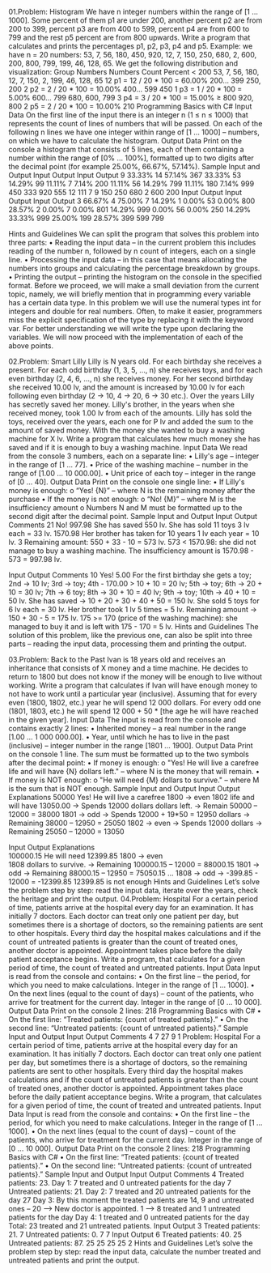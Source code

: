 01.Problem: Histogram
We have n integer numbers within the range of [1 … 1000]. Some percent of them p1 are under 200, 
another percent p2 are from 200 to 399, percent p3 are from 400 to 599, percent p4 are from 600 
to 799 and the rest p5 percent are from 800 upwards. Write a program that calculates and prints the 
percentages p1, p2, p3, p4 and p5.
Example: we have n = 20 numbers: 53, 7, 56, 180, 450, 920, 12, 7, 150, 250, 680, 2, 600, 200, 800, 
799, 199, 46, 128, 65. We get the following distribution and visualization:
Group Numbers Numbers Count Percent 
< 200 53, 7, 56, 180, 12, 7, 
150, 2, 199, 46, 128, 65 12 p1 = 12 / 20 * 100 = 60.00%
200… 399 250, 200 2 p2 = 2 / 20 * 100 = 10.00%
400… 599 450 1 p3 = 1 / 20 * 100 = 5.00%
600… 799 680, 600, 799 3 p4 = 3 / 20 * 100 = 15.00%
≥ 800 920, 800 2 p5 = 2 / 20 * 100 = 10.00%
210 Programming Basics with C#
Input Data
On the first line of the input there is an integer n (1 ≤ n ≤ 1000) that represents the count of lines of 
numbers that will be passed. On each of the following n lines we have one integer within range of [1 
… 1000] – numbers, on which we have to calculate the histogram.
Output Data
Print on the console a histogram that consists of 5 lines, each of them containing a number within the 
range of [0% … 100%], formatted up to two digits after the decimal point (for example 25.00%, 
66.67%, 57.14%).
Sample Input and Output
Input  Output   Input Output 
9      33.33%   14    57.14%
367    33.33%   53    14.29%
99     11.11%   7     7.14%
200    11.11%   56    14.29%
799    11.11%   180    7.14%
999             450
333             920
555             12
111             7
9               150
                250
                680
                2
                600
                200
Input Output  Input Output  Input Output 
3     66.67%  4     75.00%  7     14.29%
1      0.00%  53     0.00%  800   28.57%
2      0.00%  7      0.00%  801   14.29%
999    0.00%  56     0.00%  250   14.29%
      33.33%  999   25.00%  199   28.57%
                            399
                            599
                            799

Hints and Guidelines
We can split the program that solves this problem into three parts:
• Reading the input data – in the current problem this includes reading of the number n, followed 
by n count of integers, each on a single line.
• Processing the input data – in this case that means allocating the numbers into groups and 
calculating the percentage breakdown by groups.
• Printing the output – printing the histogram on the console in the specified format.
Before we proceed, we will make a small deviation from the current topic, namely, we will briefly 
mention that in programming every variable has a certain data type. In this problem we will use the 
numeral types int for integers and double for real numbers. Often, to make it easier, programmers 
miss the explicit specification of the type by replacing it with the keyword var. For better 
understanding we will write the type upon declaring the variables.
We will now proceed with the implementation of each of the above points.

02.Problem: Smart Lilly
Lilly is N years old. For each birthday she receives a present. For each odd birthday (1, 3, 5, …, n) she 
receives toys, and for each even birthday (2, 4, 6, …, n) she receives money. For her second birthday
she received 10.00 lv, and the amount is increased by 10.00 lv for each following even birthday
(2 -> 10, 4 -> 20, 6 -> 30 etc.). Over the years Lilly has secretly saved her money. Lilly's brother, in 
the years when she received money, took 1.00 lv from each of the amounts. Lilly has sold the toys, 
received over the years, each one for P lv and added the sum to the amount of saved money. With 
the money she wanted to buy a washing machine for X lv.
Write a program that calculates how much money she has saved and if it is enough to buy a washing 
machine.
Input Data
We read from the console 3 numbers, each on a separate line:
• Lilly's age – integer in the range of [1 … 77].
• Price of the washing machine – number in the range of [1.00 … 10 000.00].
• Unit price of each toy – integer in the range of [0 … 40].
Output Data
Print on the console one single line:
• If Lilly's money is enough:
o “Yes! {N}” – where N is the remaining money after the purchase
• If the money is not enough:
o “No! {M}” – where M is the insufficiency amount
o Numbers N and M must be formatted up to the second digit after the decimal point.
Sample Input and Output
Input     Output      Comments 
 21       No! 997.98  She has saved 550 lv. She has sold 11 toys 3 lv each = 33 lv. 
 1570.98              Her brother has taken for 10 years 1 lv each year = 10 lv. 
 3                    Remaining amount: 550 + 33 - 10 = 573 lv.
                      573 < 1570.98: she did not manage to buy a washing machine. The 
                      insufficiency amount is 1570.98 - 573 = 997.98 lv.

Input    Output    Comments 
 10      Yes!      5.00 For the first birthday she gets a toy; 2nd -> 10 lv; 3rd -> toy; 4th -
 170.00            > 10 + 10 = 20 lv; 5th -> toy; 6th -> 20 + 10 = 30 lv; 7th -> 
 6                 toy; 8th -> 30 + 10 = 40 lv; 9th -> toy; 10th -> 40 + 10 = 50 lv.
                   She has saved -> 10 + 20 + 30 + 40 + 50 = 150 lv. She sold 5 toys 
                  for 6 lv each = 30 lv. Her brother took 1 lv 5 times = 5 lv.
                  Remaining amount -> 150 + 30 - 5 = 175 lv. 175 >= 170 (price of 
                  the washing machine): she managed to buy it and is left with 175 -
                  170 = 5 lv.
Hints and Guidelines
The solution of this problem, like the previous one, can also be split into three parts – reading the 
input data, processing them and printing the output.

03.Problem: Back to the Past
Ivan is 18 years old and receives an inheritance that consists of X money and a time machine. He 
decides to return to 1800 but does not know if the money will be enough to live without working. 
Write a program that calculates if Ivan will have enough money to not have to work until a particular 
year (inclusive). Assuming that for every even (1800, 1802, etc.) year he will spend 12 000 dollars. 
For every odd one (1801, 1803, etc.) he will spend 12 000 + 50 * [the age he will have reached in 
the given year].
Input Data
The input is read from the console and contains exactly 2 lines:
• Inherited money – a real number in the range [1.00 … 1 000 000.00].
• Year, until which he has to live in the past (inclusive) – integer number in the range [1801 … 
1900].
Output Data
Print on the console 1 line. The sum must be formatted up to the two symbols after the decimal point:
• If money is enough:
o "Yes! He will live a carefree life and will have {N} dollars left." – where N is the money that 
will remain.
• If money is NOT enough:
o "He will need {М} dollars to survive." – where M is the sum that is NOT enough.
Sample Input and Output
Input   Output                        Explanations 
50000   Yes! He will live a carefree  1800 → even
1802    life and will have 13050.00    → Spends 12000 dollars
        dollars left.                  → Remain 50000 – 12000 = 38000
                                      1801 → odd
                                      → Spends 12000 + 19*50 = 12950 dollars
                                      → Remaining 38000 – 12950 = 25050
                                      1802 → even
                                      → Spends 12000 dollars
                                      → Remaining 25050 – 12000 = 13050
                                      
Input      Output                     Explanations                                       
100000.15  He will need 12399.85      1800 → even   
1808       dollars to survive.        → Remaining 100000.15 – 12000 = 88000.15 
                                      1801 → odd
                                      → Remaining 88000.15 – 12950 = 75050.15
                                      … 
                                      1808 → odd → -399.85 - 12000 = -12399.85
                                      12399.85 is not enough
Hints and Guidelines
Let’s solve the problem step by step: read the input data, iterate over the years, check the heritage 
and print the output.
04.Problem: Hospital
For a certain period of time, patients arrive at the hospital every day for an examination. It has initially 
7 doctors. Each doctor can treat only one patient per day, but sometimes there is a shortage of 
doctors, so the remaining patients are sent to other hospitals. Every third day the hospital makes 
calculations and if the count of untreated patients is greater than the count of treated ones, another 
doctor is appointed. Appointment takes place before the daily patient acceptance begins.
Write a program, that calculates for a given period of time, the count of treated and untreated 
patients.
Input Data
Input is read from the console and contains:
• On the first line – the period, for which you need to make calculations. Integer in the range of 
[1 … 1000].
• On the next lines (equal to the count of days) – count of the patients, who arrive for 
treatment for the current day. Integer in the range of [0 … 10 000].
Output Data
Print on the console 2 lines:
218 Programming Basics with C#
• On the first line: “Treated patients: {count of treated patients}.”
• On the second line: “Untreated patients: {count of untreated patients}.”
Sample Input and Output
Input  Output           Comments 
4
7
27
9
1
Problem: Hospital
For a certain period of time, patients arrive at the hospital every day for an examination. It has initially 
7 doctors. Each doctor can treat only one patient per day, but sometimes there is a shortage of 
doctors, so the remaining patients are sent to other hospitals. Every third day the hospital makes 
calculations and if the count of untreated patients is greater than the count of treated ones, another 
doctor is appointed. Appointment takes place before the daily patient acceptance begins.
Write a program, that calculates for a given period of time, the count of treated and untreated 
patients.
Input Data
Input is read from the console and contains:
• On the first line – the period, for which you need to make calculations. Integer in the range of 
[1 … 1000].
• On the next lines (equal to the count of days) – count of the patients, who arrive for 
treatment for the current day. Integer in the range of [0 … 10 000].
Output Data
Print on the console 2 lines:
218 Programming Basics with C#
• On the first line: “Treated patients: {count of treated patients}.”
• On the second line: “Untreated patients: {count of untreated patients}.”
Sample Input and Output
Input Output                  Comments 
4     Treated patients: 23.   Day 1: 7 treated and 0 untreated patients for the day
7     Untreated patients: 21. Day 2: 7 treated and 20 untreated patients for the day
27                            Day 3: By this moment the treated patients are 14,
9                             and untreated ones – 20 –> New doctor is appointed. 
1                             –> 8 treated and 1 untreated patients for the day
                              Day 4: 1 treated and 0 untreated patients for the day
                              Total: 23 treated and 21 untreated patients.
Input Output
3     Treated patients: 21.
7     Untreated patients: 0.
7
7
Input Output
6     Treated patients: 40.
25    Untreated patients: 87.
25
25
25
25
2
Hints and Guidelines
Let’s solve the problem step by step: read the input data, calculate the number treated and untreated 
patients and print the output.
